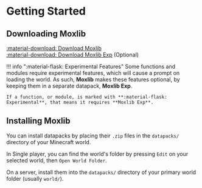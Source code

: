 # Getting Started
## Downloading Moxlib
[:material-download: Download Moxlib](https://modrinth.com/datapack/moxlib/versions)  
[:material-download: Download Moxlib Exp](https://modrinth.com/datapack/moxlib-exp/versions) (Optional)

!!! info ":material-flask: Experimental Features"
    Some functions and modules require experimental features, which will cause a
    prompt on loading the world. As such, **Moxlib** makes these features optional, by keeping them in a separate
    datapack, **Moxlib Exp**.

    If a function, or module, is marked with **:material-flask: Experimental**, that means it requires **Moxlib Exp**.

## Installing Moxlib

You can install datapacks by placing their `.zip` files in the `datapacks/` directory of your Minecraft world.

In Single player, you can find the world's folder by pressing `Edit` on your selected world, then `Open World Folder`.

On a server, install them into the `datapacks/` directory of your primary world folder (usually `world/`).